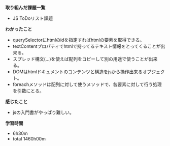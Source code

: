 **取り組んだ課題一覧**
* JS ToDoリスト課題

**わかったこと**
* querySelectorにhtmlのidを指定すればhtmlの要素を取得できる。
* textContentプロパティでhtmlで持ってるテキスト情報をとってくることが出来る。
* スプレッド構文(...)を使えば配列をコピーして別の用途で使うことが出来る。
* DOMはhtmlドキュメントのコンテンツと構造をjsから操作出来るオブジェクト。
* foreachメソッドは配列に対して使うメソッドで、各要素に対して行う処理を引数にとる。

**感じたこと**
* jsの入門書がやっぱり難しい。

**学習時間**
* 6h30m
 * total 1460h00m
